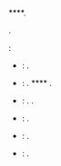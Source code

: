 # 

 ****.

 [](https://doc.jeedom.com/es_ES/dev/).

 :   
* [](https://doc.jeedom.com/es_ES/dev/plugin_template) : .

* [](https://doc.jeedom.com/es_ES/dev/structure_info_json) : . **** .

* [](https://doc.jeedom.com/es_ES/dev/Icone_de_plugin) : . .

* [](https://doc.jeedom.com/es_ES/dev/widget_plugin) : .

* [](https://doc.jeedom.com/es_ES/dev/documentation_plugin) : .

* [](https://doc.jeedom.com/es_ES/dev/publication_plugin) : .
